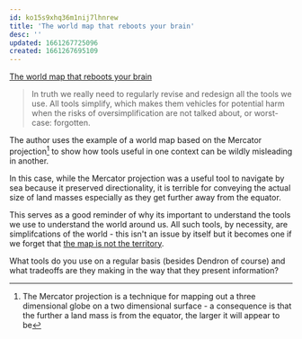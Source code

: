 ```yaml
---
id: ko15s9xhq36m1nij7lhnrew
title: 'The world map that reboots your brain'
desc: ''
updated: 1661267725096
created: 1661267695109
---
```


[The world map that reboots your brain](https://axbom.com/world-map/)

> In truth we really need to regularly revise and redesign all the tools we use. All tools simplify, which makes them vehicles for potential harm when the risks of oversimplification are not talked about, or worst-case: forgotten.

The author uses the example of a world map based on the Mercator projection[^1] to show how tools useful in one context can be wildly misleading in another. 

In this case, while the Mercator projection was a useful tool to navigate by sea because it preserved directionality, it is terrible for conveying the actual size of land masses especially as they get further away from the equator. 

This serves as a good reminder of why its important to understand the tools we use to understand the world around us. All such tools, by necessity, are simplifcations of the world - this isn't an issue by itself but it becomes one if we forget that [the map is not the territory](https://fs.blog/map-and-territory). 

What tools do you use on a regular basis (besides Dendron of course) and what tradeoffs are they making in the way that they present information?

[^1]: The Mercator projection is a technique for mapping out a three dimensional globe on a two dimensional surface - a consequence is that the further a land mass is from the equator, the larger it will appear to be